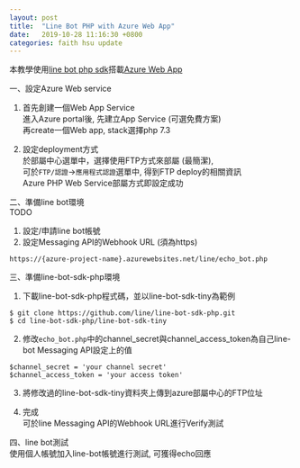 ```yaml
---
layout: post
title:  "Line Bot PHP with Azure Web App"
date:   2019-10-28 11:16:30 +0800
categories: faith hsu update
---
```

本教學使用[line bot php sdk][line-bot-php-sdk]搭載[Azure Web App][azure-web-app]

一、設定Azure Web service
1. 首先創建一個Web App Service  
進入Azure portal後, 先建立App Service (可選免費方案)  
再create一個Web app, stack選擇php 7.3  
  
2. 設定deployment方式  
於部屬中心選單中，選擇使用FTP方式來部屬 (最簡潔),  
可於`FTP/認證`→`應用程式認證`選單中, 得到FTP deploy的相關資訊  
Azure PHP Web Service部屬方式即設定成功  
  
二、準備line bot環境  
TODO   
1. 設定/申請line bot帳號  
2. 設定Messaging API的Webhook URL (須為https)  
```
https://{azure-project-name}.azurewebsites.net/line/echo_bot.php
```

三、準備line-bot-sdk-php環境  
1. 下載line-bot-sdk-php程式碼，並以line-bot-sdk-tiny為範例  
```
$ git clone https://github.com/line/line-bot-sdk-php.git
$ cd line-bot-sdk-php/line-bot-sdk-tiny
```
  
2. 修改`echo_bot.php`中的channel_secret與channel_access_token為自己line-bot Messaging API設定上的值
```
$channel_secret = 'your channel secret'
$channel_access_token = 'your access token'
```
  
3. 將修改過的line-bot-sdk-tiny資料夾上傳到azure部屬中心的FTP位址  
  
4. 完成  
可於line Messaging API的Webhook URL進行Verify測試
  
四、line bot測試  
使用個人帳號加入line-bot帳號進行測試, 可獲得echo回應  
  
[line-bot-php-sdk]: https://github.com/line/line-bot-sdk-php
[azure-web-app]: https://azure.microsoft.com/zh-tw/services/app-service/web/
